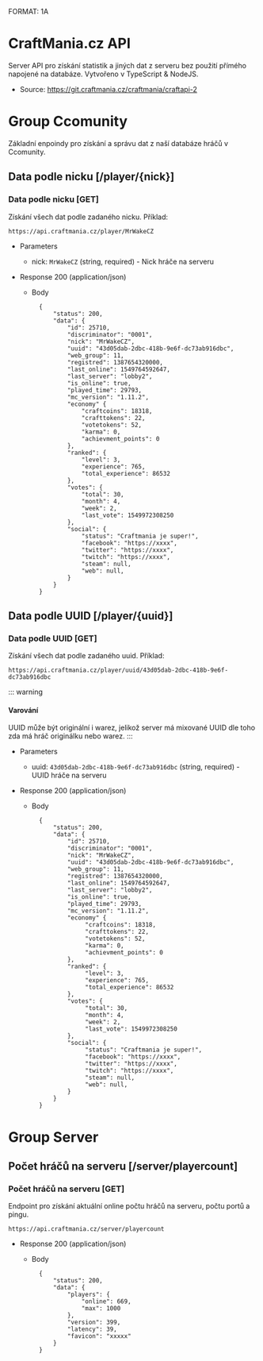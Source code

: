 FORMAT: 1A

# CraftMania.cz API

Server API pro získání statistik a jiných dat z serveru bez použití přímého napojené na databáze.
Vytvořeno v TypeScript & NodeJS.

* Source: https://git.craftmania.cz/craftmania/craftapi-2


# Group Ccomunity
Základní enpoindy pro získání a správu dat z naší databáze hráčů v Ccomunity.

## Data podle nicku [/player/{nick}]

### Data podle nicku [GET]
Získání všech dat podle zadaného nicku. Příklad:

```no-highlight
https://api.craftmania.cz/player/MrWakeCZ
```

+ Parameters
    
    + nick: `MrWakeCZ` (string, required) - Nick hráče na serveru
    
+ Response 200 (application/json)
    
    + Body
    
            {
                "status": 200,
                "data": {
                    "id": 25710,
                    "discriminator": "0001",
                    "nick": "MrWakeCZ",
                    "uuid": "43d05dab-2dbc-418b-9e6f-dc73ab916dbc",
                    "web_group": 11,
                    "registred": 1387654320000,
                    "last_online": 1549764592647,
                    "last_server": "lobby2",
                    "is_online": true,
                    "played_time": 29793,
                    "mc_version": "1.11.2",
                    "economy" {
                        "craftcoins": 18318,
                        "crafttokens": 22,
                        "votetokens": 52,
                        "karma": 0,
                        "achievment_points": 0
                    },
                    "ranked": {
                        "level": 3,
                        "experience": 765,
                        "total_experience": 86532
                    },
                    "votes": {
                        "total": 30,
                        "month": 4,
                        "week": 2,
                        "last_vote": 1549972308250
                    },
                    "social": {
                        "status": "Craftmania je super!",
                        "facebook": "https://xxxx",
                        "twitter": "https://xxxx",
                        "twitch": "https://xxxx",
                        "steam": null,
                        "web": null,
                    }
                }
            }
    
## Data podle UUID [/player/{uuid}]

### Data podle UUID [GET]
Získání všech dat podle zadaného uuid. Příklad:

```no-highlight
https://api.craftmania.cz/player/uuid/43d05dab-2dbc-418b-9e6f-dc73ab916dbc
```

::: warning
#### <i class="fa fa-warning"></i> Varování 
UUID může být originální i warez, jelikož server má mixované UUID dle toho zda má hráč originálku nebo warez.
:::

+ Parameters
    
    + uuid: `43d05dab-2dbc-418b-9e6f-dc73ab916dbc` (string, required) - UUID hráče na serveru
    
+ Response 200 (application/json)
    
    + Body
    
            {
                "status": 200,
                "data": {
                    "id": 25710,
                    "discriminator": "0001",
                    "nick": "MrWakeCZ",
                    "uuid": "43d05dab-2dbc-418b-9e6f-dc73ab916dbc",
                    "web_group": 11,
                    "registred": 1387654320000,
                    "last_online": 1549764592647,
                    "last_server": "lobby2",
                    "is_online": true,
                    "played_time": 29793,
                    "mc_version": "1.11.2",
                    "economy" {
                         "craftcoins": 18318,
                         "crafttokens": 22,
                         "votetokens": 52,
                         "karma": 0,
                         "achievment_points": 0
                    },
                    "ranked": {
                         "level": 3,
                         "experience": 765,
                         "total_experience": 86532
                    },
                    "votes": {
                         "total": 30,
                         "month": 4,
                         "week": 2,
                         "last_vote": 1549972308250
                    },
                    "social": {
                         "status": "Craftmania je super!",
                         "facebook": "https://xxxx",
                         "twitter": "https://xxxx",
                         "twitch": "https://xxxx",
                         "steam": null,
                         "web": null,
                    }
                }
            }
    
# Group Server

## Počet hráčů na serveru [/server/playercount]

### Počet hráčů na serveru [GET]
Endpoint pro získání aktuální online počtu hráčů na serveru, počtu portů a pingu.

```no-highlight
https://api.craftmania.cz/server/playercount
```

+ Response 200 (application/json)

    + Body
    
            {
                "status": 200,
                "data": {
                    "players": {
                        "online": 669,
                        "max": 1000
                    },
                    "version": 399,
                    "latency": 39,
                    "favicon": "xxxxx"
                }
            }